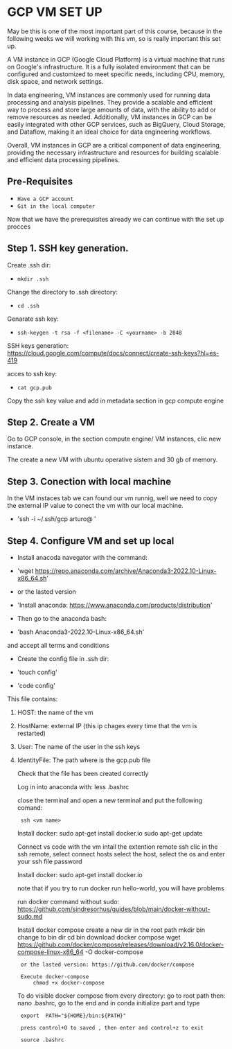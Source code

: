 # GCP VM SET UP

May be this is one of the most important part of this course, because in the following weeks we will working with this vm, so is really important this set up. 

A VM instance in GCP (Google Cloud Platform) is a virtual machine that runs on Google's infrastructure. It is a fully isolated environment that can be configured and customized to meet specific needs, including CPU, memory, disk space, and network settings.

In data engineering, VM instances are commonly used for running data processing and analysis pipelines. They provide a scalable and efficient way to process and store large amounts of data, with the ability to add or remove resources as needed. Additionally, VM instances in GCP can be easily integrated with other GCP services, such as BigQuery, Cloud Storage, and Dataflow, making it an ideal choice for data engineering workflows.

Overall, VM instances in GCP are a critical component of data engineering, providing the necessary infrastructure and resources for building scalable and efficient data processing pipelines.

## Pre-Requisites
- `Have a GCP account`
- `Git in the local computer`

Now that we have the prerequisites already we can continue with the set up procces

## Step 1. SSH key generation.

Create .ssh dir: 
- `mkdir .ssh` 

Change the directory to .ssh directory: 
- `cd .ssh`

Genarate ssh key: 
- `ssh-keygen -t rsa -f <filename> -C <yourname> -b 2048`

SSH keys generation: https://cloud.google.com/compute/docs/connect/create-ssh-keys?hl=es-419

acces to ssh key: 
- `cat gcp.pub`

Copy the ssh key value and add in metadata section in gcp compute engine


## Step 2. Create a VM 

Go to GCP console, in the section compute engine/ VM instances, clic new instance. 

The create a new VM with ubuntu operative sistem and 30 gb of memory.

## Step 3. Conection with local machine

In the VM instaces tab we can found our vm runnig, well we need to copy the external IP value to conect the vm with our local machine.

- 'ssh -i ~/.ssh/gcp arturo@ <external IP> '

## Step 4. Configure VM and set up local    

- Install anacoda navegator with the command:

- 'wget https://repo.anaconda.com/archive/Anaconda3-2022.10-Linux-x86_64.sh'

- or the lasted version

- 'Install anaconda: https://www.anaconda.com/products/distribution'

- Then go to the anaconda bash:

- 'bash Anaconda3-2022.10-Linux-x86_64.sh'

and accept all terms and conditions

- Create the config file in .ssh dir:

- 'touch config'

- 'code config'

This file contains:
            
1. HOST: the name of the vm 
2. HostName: external IP (this ip chages every time that the vm is restarted)
3. User: The name of the user in the ssh keys
4. IdentityFile: The path where is the gcp.pub file
    
    Check that the file has been created correctly

    Log in into anaconda with:
        less .bashrc
    
    close the terminal and open a new terminal and put the following comand:

        ssh <vm name>

    Install docker:
        sudo apt-get install docker.io
        sudo apt-get update

    Connect vs code with the vm
        intall the extention remote ssh
        clic in the ssh remote, select connect hosts 
        select the host, select the os and enter your ssh file password

    Install docker:
        sudo apt-get install docker.io

    note that if you try to run docker run hello-world, you will have problems 

    run docker command without sudo: https://github.com/sindresorhus/guides/blob/main/docker-without-sudo.md
    

    Install docker compose
        create a new dir in the root path
            mkdir bin
        change to bin dir
            cd bin
        download docker compose 
            wget https://github.com/docker/compose/releases/download/v2.16.0/docker-compose-linux-x86_64 -O docker-compose

        or the lasted version: https://github.com/docker/compose

        Execute docker-compose
            chmod +x docker-compose
        
    To do visible docker compose from every directory:
        go to root path
        then: nano .bashrc, go to the end and in conda initialize part 
        and type

        export  PATH="${HOME}/bin:${PATH}"

        press control+O to saved , then enter and control+z to exit
    
        source .bashrc







    














    